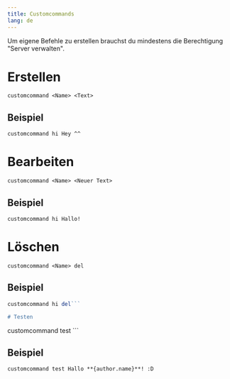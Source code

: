 ```yaml
---
title: Customcommands
lang: de
---
```


Um eigene Befehle zu erstellen brauchst du mindestens die Berechtigung "Server verwalten".

# Erstellen

`customcommand <Name> <Text>`

## Beispiel

`customcommand hi Hey ^^`

# Bearbeiten

`customcommand <Name> <Neuer Text>`

## Beispiel

`customcommand hi Hallo!`

# Löschen

`customcommand <Name> del`

## Beispiel

```js
customcommand hi del```

# Testen

```
customcommand test <Customcommand-Code>```

## Beispiel

```customcommand test Hallo **{author.name}**! :D```
